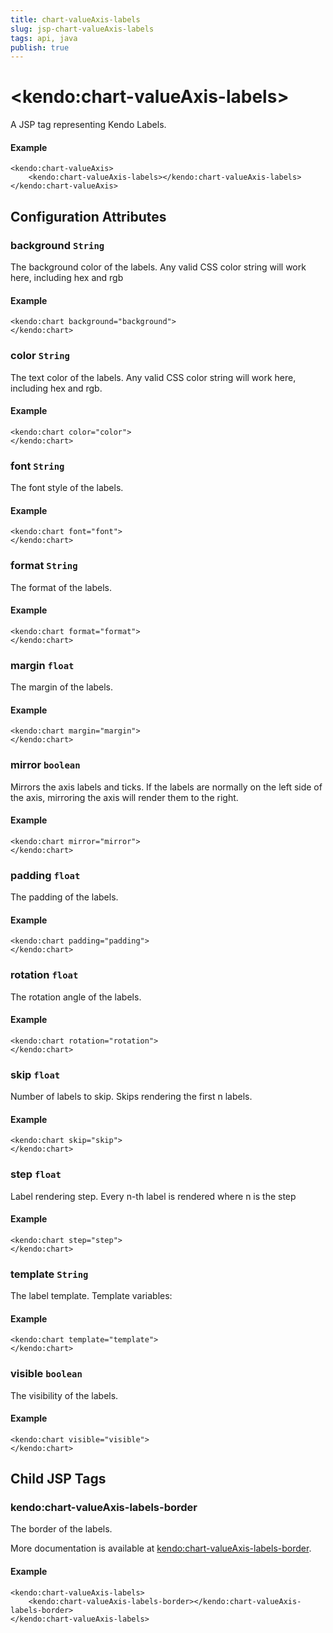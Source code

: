 ```yaml
---
title: chart-valueAxis-labels
slug: jsp-chart-valueAxis-labels
tags: api, java
publish: true
---
```


# \<kendo:chart-valueAxis-labels\>
A JSP tag representing Kendo Labels.

#### Example
    <kendo:chart-valueAxis>
        <kendo:chart-valueAxis-labels></kendo:chart-valueAxis-labels>
    </kendo:chart-valueAxis>


## Configuration Attributes


### background `String`

The background color of the labels. Any valid CSS color string will work here, including
hex and rgb

#### Example
    <kendo:chart background="background">
    </kendo:chart>



### color `String`

The text color of the labels. Any valid CSS color string will work here, including hex and rgb.

#### Example
    <kendo:chart color="color">
    </kendo:chart>



### font `String`

The font style of the labels.

#### Example
    <kendo:chart font="font">
    </kendo:chart>



### format `String`

The format of the labels.

#### Example
    <kendo:chart format="format">
    </kendo:chart>



### margin `float`

The margin of the labels.

#### Example
    <kendo:chart margin="margin">
    </kendo:chart>



### mirror `boolean`

Mirrors the axis labels and ticks.
If the labels are normally on the left side of the axis,
mirroring the axis will render them to the right.

#### Example
    <kendo:chart mirror="mirror">
    </kendo:chart>



### padding `float`

The padding of the labels.

#### Example
    <kendo:chart padding="padding">
    </kendo:chart>



### rotation `float`

The rotation angle of the labels.

#### Example
    <kendo:chart rotation="rotation">
    </kendo:chart>



### skip `float`

Number of labels to skip.
Skips rendering the first n labels.

#### Example
    <kendo:chart skip="skip">
    </kendo:chart>



### step `float`

Label rendering step.
Every n-th label is rendered where n is the step

#### Example
    <kendo:chart step="step">
    </kendo:chart>



### template `String`

The label template.
Template variables:

#### Example
    <kendo:chart template="template">
    </kendo:chart>



### visible `boolean`

The visibility of the labels.

#### Example
    <kendo:chart visible="visible">
    </kendo:chart>



## Child JSP Tags

### kendo:chart-valueAxis-labels-border

The border of the labels.

More documentation is available at [kendo:chart-valueAxis-labels-border](/api/wrappers/jsp/chart/valueaxis-labels-border).

#### Example

    <kendo:chart-valueAxis-labels>
        <kendo:chart-valueAxis-labels-border></kendo:chart-valueAxis-labels-border>
    </kendo:chart-valueAxis-labels>
 
 
